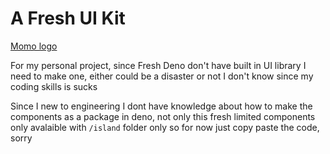 # A Fresh UI Kit

[Momo logo]("/Momo.png")

For my personal project, since Fresh Deno don't have built in UI library I need
to make one, either could be a disaster or not I don't know since my coding
skills is sucks

Since I new to engineering I dont have knowledge about how to make the
components as a package in deno, not only this fresh limited components only
avalaible with `/island` folder only so for now just copy paste the code, sorry

